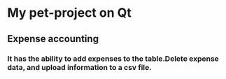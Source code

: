 # My pet-project on Qt 
## Expense accounting ##
### It has the ability to add expenses to the table.Delete expense data, and upload information to a csv file. ###
